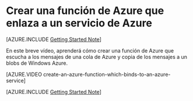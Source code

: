 <properties
   pageTitle="Crear una función de Azure que enlaza a un servicio de Azure | Microsoft Azure"
   description="Crear una función de Azure, una aplicación sin servidor, que interactúa con otros servicios de Azure."
   services="functions"
   documentationCenter="dev-center-name"
   authors="yochay"
   manager="manager-alias"
   editor=""
   tags=""
   keywords="Azure funciones, funciones, procesamiento de eventos, webhooks, cálculo dinámica, sin servidor arquitectura"/>

<tags
   ms.service="functions"
   ms.devlang="multiple"
   ms.topic="get-started-article"
   ms.tgt_pltfrm="multiple"
   ms.workload="na"
   ms.date="03/09/2016"
   ms.author="yochayk@microsoft.com"/>
   
# <a name="create-an-azure-function-which-binds-to-an-azure-service"></a>Crear una función de Azure que enlaza a un servicio de Azure
   
[AZURE.INCLUDE [Getting Started Note](../../includes/functions-getting-started.md)]

En este breve vídeo, aprenderá cómo crear una función de Azure que escucha a los mensajes de una cola de Azure y copia de los mensajes a un blobs de Windows Azure. 

[AZURE.VIDEO create-an-azure-function-which-binds-to-an-azure-service]
&nbsp;

[AZURE.INCLUDE [Getting Started Note](../../includes/functions-get-help.md)]